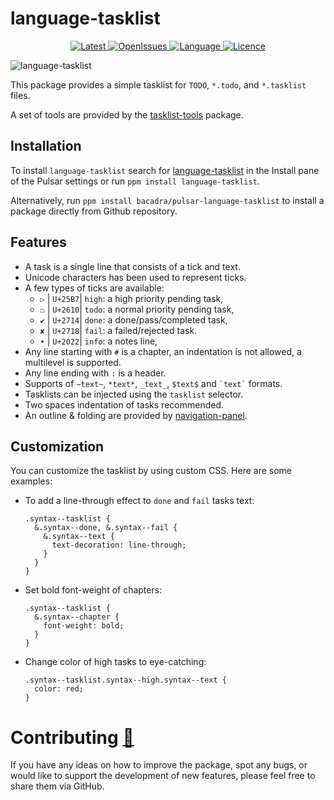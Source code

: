 # language-tasklist

<p align="center">
  <a href="https://github.com/bacadra/pulsar-language-tasklist/tags">
  <img src="https://img.shields.io/github/v/tag/bacadra/pulsar-language-tasklist?style=for-the-badge&label=Latest&color=blue" alt="Latest">
  </a>
  <a href="https://github.com/bacadra/pulsar-language-tasklist/issues">
  <img src="https://img.shields.io/github/issues-raw/bacadra/pulsar-language-tasklist?style=for-the-badge&color=blue" alt="OpenIssues">
  </a>
  <a href="https://github.com/bacadra/pulsar-language-tasklist/blob/master/package.json">
  <img src="https://img.shields.io/github/languages/top/bacadra/pulsar-language-tasklist?style=for-the-badge&color=blue" alt="Language">
  </a>
  <a href="https://github.com/bacadra/pulsar-language-tasklist/blob/master/LICENSE">
  <img src="https://img.shields.io/github/license/bacadra/pulsar-language-tasklist?style=for-the-badge&color=blue" alt="Licence">
  </a>
</p>

![language-tasklist](https://github.com/bacadra/pulsar-language-tasklist/blob/master/assets/example.png?raw=true)

This package provides a simple tasklist for `TODO`, `*.todo`, and `*.tasklist` files.

A set of tools are provided by the [tasklist-tools](https://github.com/bacadra/pulsar-tasklist-tools) package.

## Installation

To install `language-tasklist` search for [language-tasklist](https://web.pulsar-edit.dev/packages/language-tasklist) in the Install pane of the Pulsar settings or run `ppm install language-tasklist`.

Alternatively, run `ppm install bacadra/pulsar-language-tasklist` to install a package directly from Github repository.

## Features

- A task is a single line that consists of a tick and text.
- Unicode characters has been used to represent ticks.
- A few types of ticks are available:
  - `▷` | `U+25B7`| `high`: a high priority pending task,
  - `☐` | `U+2610`| `todo`: a normal priority pending task,
  - `✔` | `U+2714`| `done`: a done/pass/completed task,
  - `✘` | `U+2718`| `fail`: a failed/rejected task.
  - `•` | `U+2022`| `info`: a notes line,
- Any line starting with `#` is a chapter, an indentation is not allowed, a multilevel is supported.
- Any line ending with `:` is a header.
- Supports of `~text~`, `*text*`, `_text_`, `$text$` and `` `text` `` formats.
- Tasklists can be injected using the `tasklist` selector.
- Two spaces indentation of tasks recommended.
- An outline & folding are provided by [navigation-panel](https://github.com/bacadra/pulsar-navigation-panel).

## Customization

You can customize the tasklist by using custom CSS. Here are some examples:

- To add a line-through effect to `done` and `fail` tasks text:

  ```less
  .syntax--tasklist {
    &.syntax--done, &.syntax--fail {
      &.syntax--text {
        text-decoration: line-through;
      }
    }
  }
  ```

- Set bold font-weight of chapters:

  ```less
  .syntax--tasklist {
    &.syntax--chapter {
      font-weight: bold;
    }
  }
  ```

- Change color of high tasks to eye-catching:

  ```less
  .syntax--tasklist.syntax--high.syntax--text {
    color: red;
  }
  ```

# Contributing [🍺](https://www.buymeacoffee.com/asiloisad)

If you have any ideas on how to improve the package, spot any bugs, or would like to support the development of new features, please feel free to share them via GitHub.
